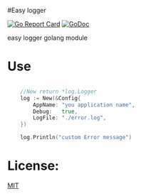 #Easy logger

[![Go Report Card](https://goreportcard.com/badge/github.com/OrlovEvgeny/logger?v1)](https://goreportcard.com/report/github.com/OrlovEvgeny/logger)
[![GoDoc](https://godoc.org/github.com/OrlovEvgeny/logger?status.svg)](https://godoc.org/github.com/OrlovEvgeny/logger)


easy logger golang module

# Use

````go

	//New return *log.Logger
	log := New(&Config{
		AppName: "you application name",
		Debug:   true,
		LogFile: "./error.log",
	})

	log.Println("custom Error message")
````


# License:

[MIT](LICENSE)